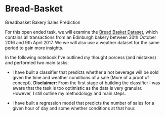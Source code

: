 # Bread-Basket
Breadbasket Bakery Sales Prediction

For this open ended task, we will examine the [Bread Basket Dataset](https://www.kaggle.com/datasets/mittalvasu95/the-bread-basket), which contains all transactions from an Edinburgh bakery between 30th October 2016 and 9th April 2017. We we will also use a weather dataset for the same period to gain more insights.

In the following notebook I've outlined my thought porcess (and mistakes) and performed two main tasks:

- I have built a classifier that predicts whether a hot beverage will be sold given the time and weather conditions of a sale (More of a proof of concept).
**Disclaimer:** From the first stage of building the classifier I was aware that the task is too optimistic as the data is very granular. However, I still outline my methodology and main steps.

- I have built a regression model that predicts the number of sales for a given hour of day and some whether conditions at that hour.
